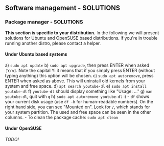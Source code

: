 ## Software management - SOLUTIONS

### Package manager - SOLUTIONS

**This section is specific to your distribution.** In the following we will present solutions for Ubuntu and OpenSUSE based distributions. If you're in trouble running another distro, please contact a helper.

#### Under Ubuntu based systems

a) `sudo apt update`
b) `sudo apt upgrade`, then press ENTER when asked `[Y/n]`. Note the capital Y: it means that if you simply press ENTER (without typing anything) this option will be chosen.
c) `sudo apt autoremove`, press ENTER when asked as above. This will uninstall old kernels from your system and free space.
d) `apt search youtube-dl`
e) `sudo apt install youtube-dl`
f) `youtube-dl` should display something like "Usage: ..."
g) `man youtube-dl`, quit with `q`
h) `sudo apt autoremove youtube-dl`
i)
    - `df` shows your current disk usage (use `df -h` for human-readable numbers). On the right hand side, you can see "Mounted on". Look for `/`, which stands for your system partition. The used and free space can be seen in the other columns.
    - To clean the package cache: `sudo apt clean`

#### Under OpenSUSE

*TODO!*
